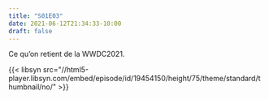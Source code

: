 ```yaml
---
title: "S01E03"
date: 2021-06-12T21:34:33-10:00
draft: false
---
```


Ce qu’on retient de la WWDC2021.

{{< libsyn src="//html5-player.libsyn.com/embed/episode/id/19454150/height/75/theme/standard/thumbnail/no/" >}}

